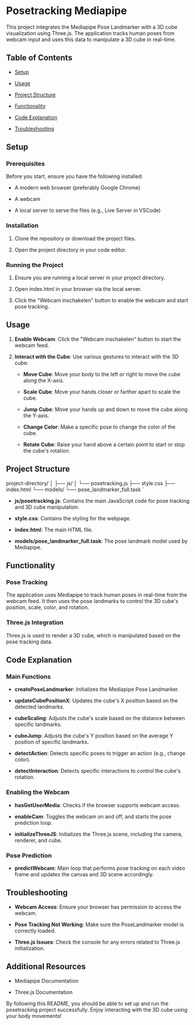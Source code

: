 Posetracking Mediapipe
======================

This project integrates the Mediapipe Pose Landmarker with a 3D cube visualization using Three.js. The application tracks human poses from webcam input and uses this data to manipulate a 3D cube in real-time.

Table of Contents
-----------------

*   [Setup](#setup)
    
*   [Usage](#usage)
    
*   [Project Structure](#project-structure)
    
*   [Functionality](#functionality)
    
*   [Code Explanation](#code-explanation)
    
*   [Troubleshooting](#troubleshooting)
    

Setup
-----

### Prerequisites

Before you start, ensure you have the following installed:

*   A modern web browser (preferably Google Chrome)
    
*   A webcam
    
*   A local server to serve the files (e.g., Live Server in VSCode)
    

### Installation

1.  Clone the repository or download the project files.
    
2.  Open the project directory in your code editor.
    

### Running the Project

1.  Ensure you are running a local server in your project directory.
    
2.  Open index.html in your browser via the local server.
    
3.  Click the "Webcam inschakelen" button to enable the webcam and start pose tracking.
    

Usage
-----

1.  **Enable Webcam**: Click the "Webcam inschakelen" button to start the webcam feed.
    
2.  **Interact with the Cube**: Use various gestures to interact with the 3D cube:
    
    *   **Move Cube**: Move your body to the left or right to move the cube along the X-axis.
        
    *   **Scale Cube**: Move your hands closer or farther apart to scale the cube.
        
    *   **Jump Cube**: Move your hands up and down to move the cube along the Y-axis.
        
    *   **Change Color**: Make a specific pose to change the color of the cube.
        
    *   **Rotate Cube**: Raise your hand above a certain point to start or stop the cube's rotation.
        

Project Structure
-----------------

project-directory/  │  ├── js/  │   └── posetracking.js  ├── style.css  ├── index.html  └── models/      └── pose_landmarker_full.task   `

*   **js/posetracking.js**: Contains the main JavaScript code for pose tracking and 3D cube manipulation.
    
*   **style.css**: Contains the styling for the webpage.
    
*   **index.html**: The main HTML file.
    
*   **models/pose\_landmarker\_full.task**: The pose landmark model used by Mediapipe.
    

Functionality
-------------

### Pose Tracking

The application uses Mediapipe to track human poses in real-time from the webcam feed. It then uses the pose landmarks to control the 3D cube's position, scale, color, and rotation.

### Three.js Integration

Three.js is used to render a 3D cube, which is manipulated based on the pose tracking data.

Code Explanation
----------------

### Main Functions

*   **createPoseLandmarker**: Initializes the Mediapipe Pose Landmarker.
    
*   **updateCubePositionX**: Updates the cube's X position based on the detected landmarks.
    
*   **cubeScaling**: Adjusts the cube's scale based on the distance between specific landmarks.
    
*   **cubeJump**: Adjusts the cube's Y position based on the average Y position of specific landmarks.
    
*   **detectAction**: Detects specific poses to trigger an action (e.g., change color).
    
*   **detectInteraction**: Detects specific interactions to control the cube's rotation.
    

### Enabling the Webcam

*   **hasGetUserMedia**: Checks if the browser supports webcam access.
    
*   **enableCam**: Toggles the webcam on and off, and starts the pose prediction loop.
    
*   **initializeThreeJS**: Initializes the Three.js scene, including the camera, renderer, and cube.
    

### Pose Prediction

*   **predictWebcam**: Main loop that performs pose tracking on each video frame and updates the canvas and 3D scene accordingly.
    

Troubleshooting
---------------

*   **Webcam Access**: Ensure your browser has permission to access the webcam.
    
*   **Pose Tracking Not Working**: Make sure the PoseLandmarker model is correctly loaded.
    
*   **Three.js Issues**: Check the console for any errors related to Three.js initialization.
    

Additional Resources
--------------------

*   Mediapipe Documentation
    
*   Three.js Documentation
    

By following this README, you should be able to set up and run the posetracking project successfully. Enjoy interacting with the 3D cube using your body movements!
